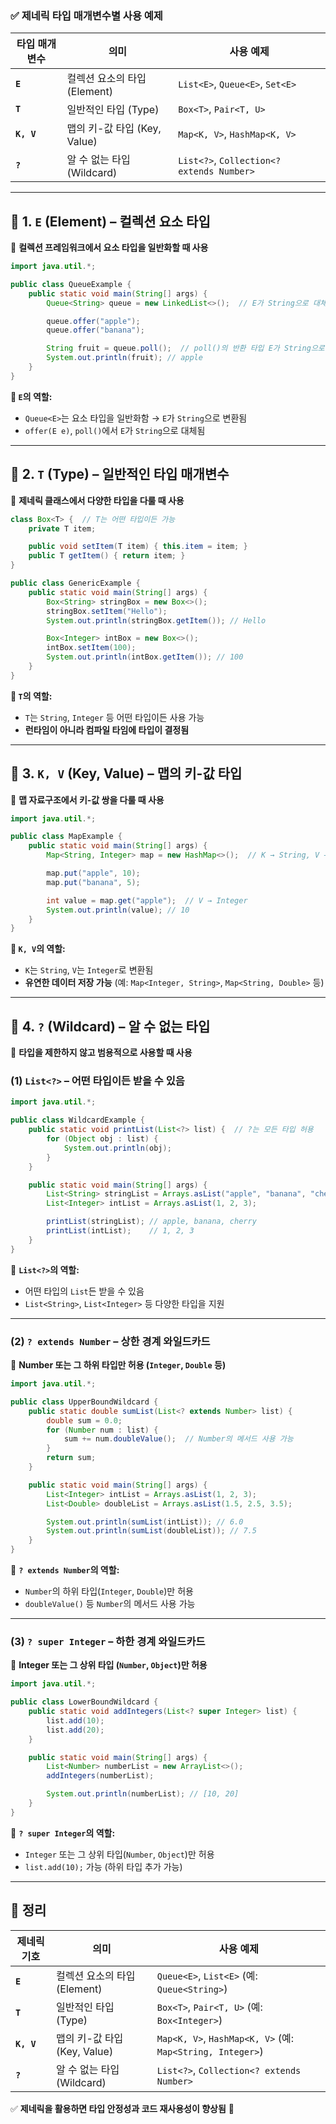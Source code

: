 ### **✅ 제네릭 타입 매개변수별 사용 예제**

| 타입 매개변수 | 의미 | 사용 예제 |
|-------------|--------------------------|------------------------------------------------|
| **`E`** | 컬렉션 요소의 타입 (Element) | `List<E>`, `Queue<E>`, `Set<E>` |
| **`T`** | 일반적인 타입 (Type) | `Box<T>`, `Pair<T, U>` |
| **`K, V`** | 맵의 키-값 타입 (Key, Value) | `Map<K, V>`, `HashMap<K, V>` |
| **`?`** | 알 수 없는 타입 (Wildcard) | `List<?>`, `Collection<? extends Number>` |

---

## **📌 1. `E` (Element) – 컬렉션 요소 타입**
📌 **컬렉션 프레임워크에서 요소 타입을 일반화할 때 사용**
```java
import java.util.*;

public class QueueExample {
    public static void main(String[] args) {
        Queue<String> queue = new LinkedList<>();  // E가 String으로 대체됨

        queue.offer("apple");
        queue.offer("banana");

        String fruit = queue.poll();  // poll()의 반환 타입 E가 String으로 대체됨
        System.out.println(fruit); // apple
    }
}
```
**📌 `E`의 역할:**
- `Queue<E>`는 요소 타입을 일반화함 → `E`가 `String`으로 변환됨
- `offer(E e)`, `poll()`에서 `E`가 `String`으로 대체됨

---

## **📌 2. `T` (Type) – 일반적인 타입 매개변수**
📌 **제네릭 클래스에서 다양한 타입을 다룰 때 사용**
```java
class Box<T> {  // T는 어떤 타입이든 가능
    private T item;

    public void setItem(T item) { this.item = item; }
    public T getItem() { return item; }
}

public class GenericExample {
    public static void main(String[] args) {
        Box<String> stringBox = new Box<>();
        stringBox.setItem("Hello");
        System.out.println(stringBox.getItem()); // Hello

        Box<Integer> intBox = new Box<>();
        intBox.setItem(100);
        System.out.println(intBox.getItem()); // 100
    }
}
```
**📌 `T`의 역할:**
- `T`는 `String`, `Integer` 등 어떤 타입이든 사용 가능
- **런타임이 아니라 컴파일 타임에 타입이 결정됨**

---

## **📌 3. `K, V` (Key, Value) – 맵의 키-값 타입**
📌 **맵 자료구조에서 키-값 쌍을 다룰 때 사용**
```java
import java.util.*;

public class MapExample {
    public static void main(String[] args) {
        Map<String, Integer> map = new HashMap<>();  // K → String, V → Integer

        map.put("apple", 10);
        map.put("banana", 5);

        int value = map.get("apple");  // V → Integer
        System.out.println(value); // 10
    }
}
```
**📌 `K, V`의 역할:**
- `K`는 `String`, `V`는 `Integer`로 변환됨
- **유연한 데이터 저장 가능** (예: `Map<Integer, String>`, `Map<String, Double>` 등)

---

## **📌 4. `?` (Wildcard) – 알 수 없는 타입**
📌 **타입을 제한하지 않고 범용적으로 사용할 때 사용**
### **(1) `List<?>` – 어떤 타입이든 받을 수 있음**
```java
import java.util.*;

public class WildcardExample {
    public static void printList(List<?> list) {  // ?는 모든 타입 허용
        for (Object obj : list) {
            System.out.println(obj);
        }
    }

    public static void main(String[] args) {
        List<String> stringList = Arrays.asList("apple", "banana", "cherry");
        List<Integer> intList = Arrays.asList(1, 2, 3);

        printList(stringList); // apple, banana, cherry
        printList(intList);    // 1, 2, 3
    }
}
```
📌 **`List<?>`의 역할:**
- 어떤 타입의 `List`든 받을 수 있음
- `List<String>`, `List<Integer>` 등 다양한 타입을 지원

---

### **(2) `? extends Number` – 상한 경계 와일드카드**
📌 **Number 또는 그 하위 타입만 허용 (`Integer`, `Double` 등)**
```java
import java.util.*;

public class UpperBoundWildcard {
    public static double sumList(List<? extends Number> list) {
        double sum = 0.0;
        for (Number num : list) {
            sum += num.doubleValue();  // Number의 메서드 사용 가능
        }
        return sum;
    }

    public static void main(String[] args) {
        List<Integer> intList = Arrays.asList(1, 2, 3);
        List<Double> doubleList = Arrays.asList(1.5, 2.5, 3.5);

        System.out.println(sumList(intList)); // 6.0
        System.out.println(sumList(doubleList)); // 7.5
    }
}
```
📌 **`? extends Number`의 역할:**
- `Number`의 하위 타입(`Integer`, `Double`)만 허용
- `doubleValue()` 등 `Number`의 메서드 사용 가능

---

### **(3) `? super Integer` – 하한 경계 와일드카드**
📌 **Integer 또는 그 상위 타입 (`Number`, `Object`)만 허용**
```java
import java.util.*;

public class LowerBoundWildcard {
    public static void addIntegers(List<? super Integer> list) {
        list.add(10);
        list.add(20);
    }

    public static void main(String[] args) {
        List<Number> numberList = new ArrayList<>();
        addIntegers(numberList);

        System.out.println(numberList); // [10, 20]
    }
}
```
📌 **`? super Integer`의 역할:**
- `Integer` 또는 그 상위 타입(`Number`, `Object`)만 허용
- `list.add(10);` 가능 (하위 타입 추가 가능)

---

## **🚀 정리**
| 제네릭 기호 | 의미 | 사용 예제 |
|-------------|--------------------------|------------------------------------------------|
| **`E`** | 컬렉션 요소의 타입 (Element) | `Queue<E>`, `List<E>` (예: `Queue<String>`) |
| **`T`** | 일반적인 타입 (Type) | `Box<T>`, `Pair<T, U>` (예: `Box<Integer>`) |
| **`K, V`** | 맵의 키-값 타입 (Key, Value) | `Map<K, V>`, `HashMap<K, V>` (예: `Map<String, Integer>`) |
| **`?`** | 알 수 없는 타입 (Wildcard) | `List<?>`, `Collection<? extends Number>` |

✅ **제네릭을 활용하면 타입 안정성과 코드 재사용성이 향상됨** 🚀